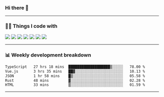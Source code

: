 ### Hi there 👋


<hr>

### 🧑‍💻 Things I code with

<code><a href="https://github.com/vuejs/core"><img src="https://api.iconify.design/logos:vue.svg" /></a></code>
<code><a href="https://github.com/vitejs/vite"><img src="https://api.iconify.design/logos:vitejs.svg" /></a></code>
<code><a href="https://github.com/solidjs/solid"><img src="https://api.iconify.design/logos:solidjs-icon.svg" /></a></code>
<code><a href="https://github.com/microsoft/TypeScript"><img src="https://api.iconify.design/logos:typescript-icon.svg" /></a></code>
<code><a href="https://github.com/unocss/unocss"><img src="https://api.iconify.design/logos:unocss.svg" /></a></code>
<code><a href="https://github.com/rust-lang/rust"><img src="https://api.iconify.design/logos:rust.svg" /></a></code>
<code><a href="https://threejs.org/"><img src="https://api.iconify.design/logos:threejs.svg" /></a></code>
<hr>

### 📊 Weekly development breakdown

<!--START_SECTION:waka-->

```txt
TypeScript   27 hrs 18 mins  ███████████████████▒░░░░░   78.00 %
Vue.js       3 hrs 35 mins   ██▓░░░░░░░░░░░░░░░░░░░░░░   10.13 %
JSON         1 hr 58 mins    █▒░░░░░░░░░░░░░░░░░░░░░░░   05.58 %
Rust         48 mins         ▓░░░░░░░░░░░░░░░░░░░░░░░░   02.28 %
HTML         33 mins         ▒░░░░░░░░░░░░░░░░░░░░░░░░   01.59 %
```

<!--END_SECTION:waka-->

<hr>
